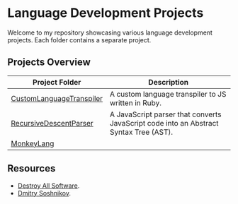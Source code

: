 # Language Development Projects

Welcome to my repository showcasing various language development projects. Each folder contains a separate project.

## Projects Overview
| Project Folder                     | Description                                                                 |
|------------------------------------|-----------------------------------------------------------------------------|
| [CustomLanguageTranspiler](01_CustomLanguageTranspiler) | A custom language transpiler to JS written in Ruby. |
| [RecursiveDescentParser](02_RecursiveDescentParser)     | A JavaScript parser that converts JavaScript code into an Abstract Syntax Tree (AST). |
| [MonkeyLang](03_MonkeyLang)     |  |

## Resources

- [Destroy All Software](https://www.destroyallsoftware.com).
- [Dmitry Soshnikov](http://dmitrysoshnikov.com/).

